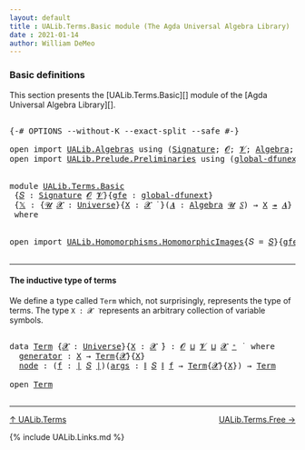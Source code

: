 ```yaml
---
layout: default
title : UALib.Terms.Basic module (The Agda Universal Algebra Library)
date : 2021-01-14
author: William DeMeo
---
```


### <a id="basic-definitions">Basic definitions</a>

This section presents the [UALib.Terms.Basic][] module of the [Agda Universal Algebra Library][].

<pre class="Agda">

<a id="302" class="Symbol">{-#</a> <a id="306" class="Keyword">OPTIONS</a> <a id="314" class="Pragma">--without-K</a> <a id="326" class="Pragma">--exact-split</a> <a id="340" class="Pragma">--safe</a> <a id="347" class="Symbol">#-}</a>

<a id="352" class="Keyword">open</a> <a id="357" class="Keyword">import</a> <a id="364" href="UALib.Algebras.html" class="Module">UALib.Algebras</a> <a id="379" class="Keyword">using</a> <a id="385" class="Symbol">(</a><a id="386" href="UALib.Algebras.Signatures.html#1419" class="Function">Signature</a><a id="395" class="Symbol">;</a> <a id="397" href="universes.html#613" class="Generalizable">𝓞</a><a id="398" class="Symbol">;</a> <a id="400" href="universes.html#617" class="Generalizable">𝓥</a><a id="401" class="Symbol">;</a> <a id="403" href="UALib.Algebras.Algebras.html#781" class="Function">Algebra</a><a id="410" class="Symbol">;</a> <a id="412" href="UALib.Algebras.Algebras.html#3468" class="Function Operator">_↠_</a><a id="415" class="Symbol">)</a>
<a id="417" class="Keyword">open</a> <a id="422" class="Keyword">import</a> <a id="429" href="UALib.Prelude.Preliminaries.html" class="Module">UALib.Prelude.Preliminaries</a> <a id="457" class="Keyword">using</a> <a id="463" class="Symbol">(</a><a id="464" href="MGS-Subsingleton-Theorems.html#3468" class="Function">global-dfunext</a><a id="478" class="Symbol">;</a> <a id="480" href="universes.html#551" class="Postulate">Universe</a><a id="488" class="Symbol">;</a> <a id="490" href="universes.html#758" class="Function Operator">_̇</a><a id="492" class="Symbol">)</a>


<a id="496" class="Keyword">module</a> <a id="503" href="UALib.Terms.Basic.html" class="Module">UALib.Terms.Basic</a>
 <a id="522" class="Symbol">{</a><a id="523" href="UALib.Terms.Basic.html#523" class="Bound">𝑆</a> <a id="525" class="Symbol">:</a> <a id="527" href="UALib.Algebras.Signatures.html#1419" class="Function">Signature</a> <a id="537" href="universes.html#613" class="Generalizable">𝓞</a> <a id="539" href="universes.html#617" class="Generalizable">𝓥</a><a id="540" class="Symbol">}{</a><a id="542" href="UALib.Terms.Basic.html#542" class="Bound">gfe</a> <a id="546" class="Symbol">:</a> <a id="548" href="MGS-Subsingleton-Theorems.html#3468" class="Function">global-dfunext</a><a id="562" class="Symbol">}</a>
 <a id="565" class="Symbol">{</a><a id="566" href="UALib.Terms.Basic.html#566" class="Bound">𝕏</a> <a id="568" class="Symbol">:</a> <a id="570" class="Symbol">{</a><a id="571" href="UALib.Terms.Basic.html#571" class="Bound">𝓤</a> <a id="573" href="UALib.Terms.Basic.html#573" class="Bound">𝓧</a> <a id="575" class="Symbol">:</a> <a id="577" href="universes.html#551" class="Postulate">Universe</a><a id="585" class="Symbol">}{</a><a id="587" href="UALib.Terms.Basic.html#587" class="Bound">X</a> <a id="589" class="Symbol">:</a> <a id="591" href="UALib.Terms.Basic.html#573" class="Bound">𝓧</a> <a id="593" href="universes.html#758" class="Function Operator">̇</a> <a id="595" class="Symbol">}(</a><a id="597" href="UALib.Terms.Basic.html#597" class="Bound">𝑨</a> <a id="599" class="Symbol">:</a> <a id="601" href="UALib.Algebras.Algebras.html#781" class="Function">Algebra</a> <a id="609" href="UALib.Terms.Basic.html#571" class="Bound">𝓤</a> <a id="611" href="UALib.Terms.Basic.html#523" class="Bound">𝑆</a><a id="612" class="Symbol">)</a> <a id="614" class="Symbol">→</a> <a id="616" href="UALib.Terms.Basic.html#587" class="Bound">X</a> <a id="618" href="UALib.Algebras.Algebras.html#3468" class="Function Operator">↠</a> <a id="620" href="UALib.Terms.Basic.html#597" class="Bound">𝑨</a><a id="621" class="Symbol">}</a>
 <a id="624" class="Keyword">where</a>


<a id="632" class="Keyword">open</a> <a id="637" class="Keyword">import</a> <a id="644" href="UALib.Homomorphisms.HomomorphicImages.html" class="Module">UALib.Homomorphisms.HomomorphicImages</a><a id="681" class="Symbol">{</a><a id="682" class="Argument">𝑆</a> <a id="684" class="Symbol">=</a> <a id="686" href="UALib.Terms.Basic.html#523" class="Bound">𝑆</a><a id="687" class="Symbol">}{</a><a id="689" href="UALib.Terms.Basic.html#542" class="Bound">gfe</a><a id="692" class="Symbol">}</a> <a id="694" class="Keyword">hiding</a> <a id="701" class="Symbol">(</a>Universe<a id="710" class="Symbol">;</a> _̇<a id="714" class="Symbol">)</a> <a id="716" class="Keyword">public</a>

</pre>

-----------------------------------------------

#### <a id="the-inductive-type-of-terms">The inductive type of terms</a>

We define a type called `Term` which, not surprisingly, represents the type of terms. The type `X : 𝓧 ̇` represents an arbitrary collection of variable symbols.

<pre class="Agda">

<a id="1035" class="Keyword">data</a> <a id="Term"></a><a id="1040" href="UALib.Terms.Basic.html#1040" class="Datatype">Term</a> <a id="1045" class="Symbol">{</a><a id="1046" href="UALib.Terms.Basic.html#1046" class="Bound">𝓧</a> <a id="1048" class="Symbol">:</a> <a id="1050" href="universes.html#551" class="Postulate">Universe</a><a id="1058" class="Symbol">}{</a><a id="1060" href="UALib.Terms.Basic.html#1060" class="Bound">X</a> <a id="1062" class="Symbol">:</a> <a id="1064" href="UALib.Terms.Basic.html#1046" class="Bound">𝓧</a> <a id="1066" href="universes.html#758" class="Function Operator">̇</a><a id="1067" class="Symbol">}</a> <a id="1069" class="Symbol">:</a> <a id="1071" href="UALib.Terms.Basic.html#537" class="Bound">𝓞</a> <a id="1073" href="Agda.Primitive.html#636" class="Function Operator">⊔</a> <a id="1075" href="UALib.Terms.Basic.html#539" class="Bound">𝓥</a> <a id="1077" href="Agda.Primitive.html#636" class="Function Operator">⊔</a> <a id="1079" href="UALib.Terms.Basic.html#1046" class="Bound">𝓧</a> <a id="1081" href="universes.html#527" class="Function Operator">⁺</a> <a id="1083" href="universes.html#758" class="Function Operator">̇</a>  <a id="1086" class="Keyword">where</a>
  <a id="Term.generator"></a><a id="1094" href="UALib.Terms.Basic.html#1094" class="InductiveConstructor">generator</a> <a id="1104" class="Symbol">:</a> <a id="1106" href="UALib.Terms.Basic.html#1060" class="Bound">X</a> <a id="1108" class="Symbol">→</a> <a id="1110" href="UALib.Terms.Basic.html#1040" class="Datatype">Term</a><a id="1114" class="Symbol">{</a><a id="1115" href="UALib.Terms.Basic.html#1046" class="Bound">𝓧</a><a id="1116" class="Symbol">}{</a><a id="1118" href="UALib.Terms.Basic.html#1060" class="Bound">X</a><a id="1119" class="Symbol">}</a>
  <a id="Term.node"></a><a id="1123" href="UALib.Terms.Basic.html#1123" class="InductiveConstructor">node</a> <a id="1128" class="Symbol">:</a> <a id="1130" class="Symbol">(</a><a id="1131" href="UALib.Terms.Basic.html#1131" class="Bound">f</a> <a id="1133" class="Symbol">:</a> <a id="1135" href="UALib.Prelude.Preliminaries.html#11659" class="Function Operator">∣</a> <a id="1137" href="UALib.Terms.Basic.html#523" class="Bound">𝑆</a> <a id="1139" href="UALib.Prelude.Preliminaries.html#11659" class="Function Operator">∣</a><a id="1140" class="Symbol">)(</a><a id="1142" href="UALib.Terms.Basic.html#1142" class="Bound">args</a> <a id="1147" class="Symbol">:</a> <a id="1149" href="UALib.Prelude.Preliminaries.html#11740" class="Function Operator">∥</a> <a id="1151" href="UALib.Terms.Basic.html#523" class="Bound">𝑆</a> <a id="1153" href="UALib.Prelude.Preliminaries.html#11740" class="Function Operator">∥</a> <a id="1155" href="UALib.Terms.Basic.html#1131" class="Bound">f</a> <a id="1157" class="Symbol">→</a> <a id="1159" href="UALib.Terms.Basic.html#1040" class="Datatype">Term</a><a id="1163" class="Symbol">{</a><a id="1164" href="UALib.Terms.Basic.html#1046" class="Bound">𝓧</a><a id="1165" class="Symbol">}{</a><a id="1167" href="UALib.Terms.Basic.html#1060" class="Bound">X</a><a id="1168" class="Symbol">})</a> <a id="1171" class="Symbol">→</a> <a id="1173" href="UALib.Terms.Basic.html#1040" class="Datatype">Term</a>

<a id="1179" class="Keyword">open</a> <a id="1184" href="UALib.Terms.Basic.html#1040" class="Module">Term</a>

</pre>

--------------------------------------

[↑ UALib.Terms](UALib.Terms.html)
<span style="float:right;">[UALib.Terms.Free →](UALib.Terms.Free.html)</span>

{% include UALib.Links.md %}
